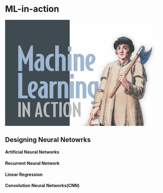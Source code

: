 # ML-in-action
![](https://github.com/avinaashdhumal/ML-in-action/blob/master/pharrington1.png)
## Designing Neural Netowrks
#### Artificial Neural Networks
#### Recurrent Neural Network
#### Linear Regression
#### Convolution Neural Networks(CNN)
